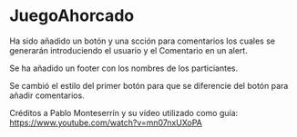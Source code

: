 # JuegoAhorcado
Ha sido añadido un botón y una scción para comentarios los cuales se generarán introduciendo el usuario y el Comentario en un alert.

Se ha añadido un footer con los nombres de los particiantes.

Se cambió el estilo del primer botón para que se diferencie del botón para añadir comentarios.

Créditos a Pablo Monteserrín y su vídeo utilizado como guía: https://www.youtube.com/watch?v=mn07nxUXoPA
